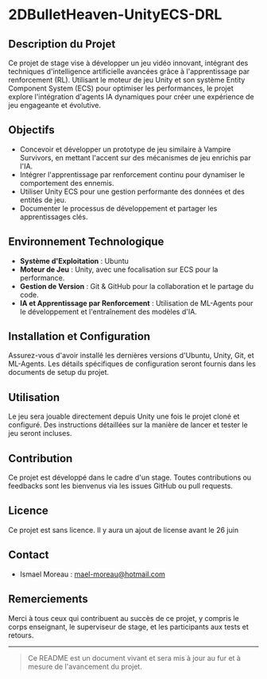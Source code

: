 # 2DBulletHeaven-UnityECS-DRL

## Description du Projet
Ce projet de stage vise à développer un jeu vidéo innovant, intégrant des techniques d'intelligence artificielle avancées grâce à l'apprentissage par renforcement (RL). Utilisant le moteur de jeu Unity et son système Entity Component System (ECS) pour optimiser les performances, le projet explore l'intégration d'agents IA dynamiques pour créer une expérience de jeu engageante et évolutive.

## Objectifs
- Concevoir et développer un prototype de jeu similaire à Vampire Survivors, en mettant l'accent sur des mécanismes de jeu enrichis par l'IA.
- Intégrer l'apprentissage par renforcement continu pour dynamiser le comportement des ennemis.
- Utiliser Unity ECS pour une gestion performante des données et des entités de jeu.
- Documenter le processus de développement et partager les apprentissages clés.

## Environnement Technologique
- **Système d'Exploitation** : Ubuntu
- **Moteur de Jeu** : Unity, avec une focalisation sur ECS pour la performance.
- **Gestion de Version** : Git & GitHub pour la collaboration et le partage du code.
- **IA et Apprentissage par Renforcement** : Utilisation de ML-Agents pour le développement et l'entraînement des modèles d'IA.

## Installation et Configuration
Assurez-vous d'avoir installé les dernières versions d'Ubuntu, Unity, Git, et ML-Agents. Les détails spécifiques de configuration seront fournis dans les documents de setup du projet.

## Utilisation
Le jeu sera jouable directement depuis Unity une fois le projet cloné et configuré. Des instructions détaillées sur la manière de lancer et tester le jeu seront incluses.

## Contribution
Ce projet est développé dans le cadre d'un stage. Toutes contributions ou feedbacks sont les bienvenus via les issues GitHub ou pull requests.

## Licence
Ce projet est sans licence. Il y aura un ajout de license avant le 26 juin 


## Contact
- Ismael Moreau : mael-moreau@hotmail.com

## Remerciements
Merci à tous ceux qui contribuent au succès de ce projet, y compris le corps enseignant, le superviseur de stage, et les participants aux tests et retours.

---
> Ce README est un document vivant et sera mis à jour au fur et à mesure de l'avancement du projet.
